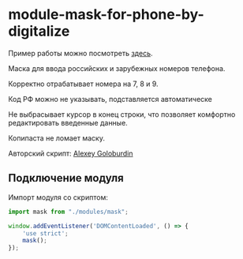 # module-mask-for-phone-by-digitalize

Пример работы можно посмотреть [здесь](http://c95387ot.beget.tech).


Маска для ввода российских и зарубежных номеров телефона. 

Корректно отрабатывает номера на 7, 8 и 9.

Код РФ можно не указывать, подставляется автоматическе

Не выбрасывает курсор в конец строки, что позволяет комфортно редактировать введенные данные.

Копипаста не ломает маску.

Авторский скрипт: [Alexey Goloburdin](https://github.com/alexey-goloburdin/phoneinput)


## Подключение модуля
Импорт модуля со скриптом:
```javascript
import mask from "./modules/mask";

window.addEventListener('DOMContentLoaded', () => {
    'use strict';
    mask();
});
```
 
